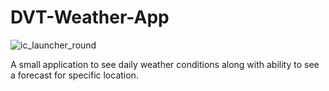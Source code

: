 # DVT-Weather-App
![ic_launcher_round](https://user-images.githubusercontent.com/22744543/203968779-087e3958-3e42-4e57-8ac1-b664205cb48c.png)

A small application to see daily weather conditions along with ability to see a forecast for specific location.



